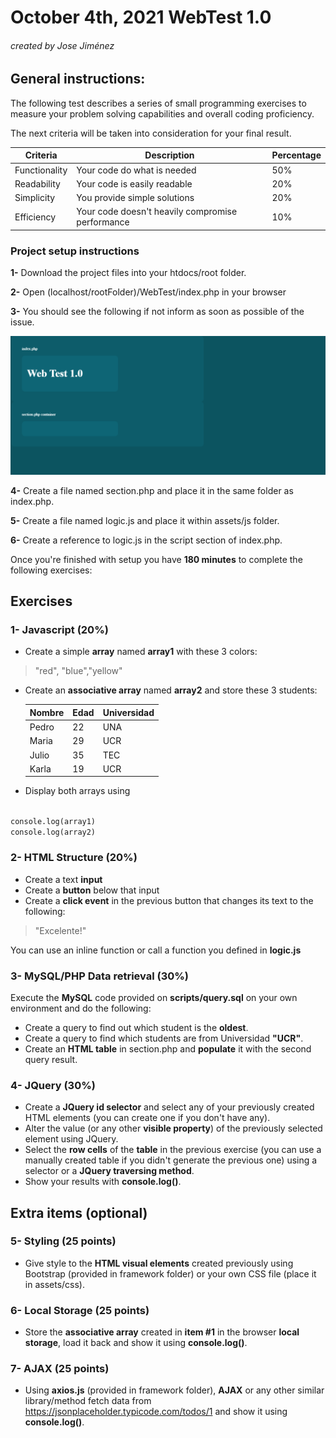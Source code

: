 # October 4th, 2021 WebTest 1.0
###### created by Jose Jiménez

## General instructions:


The following test describes a series of small
programming exercises to measure your problem
solving capabilities and overall
coding proficiency.

The next criteria will be
taken into consideration for your final result.

Criteria | Description | Percentage
------------ | ------------- | ------------- 
Functionality | Your code do what is needed |50% 
Readability | Your code is easily readable | 20%
Simplicity | You provide simple solutions | 20%
Efficiency | Your code doesn't heavily compromise performance |10% 

### Project setup instructions
**1-** Download the project files into your
htdocs/root folder.

**2-** Open (localhost/rootFolder)/WebTest/index.php in your browser

**3-** You should see the following if not inform as soon as possible of the issue.

![index](assets/img/index.PNG)

**4-** Create a file named section.php and place it in the same folder as index.php.

**5-** Create a file named logic.js and place it within assets/js folder.

**6-** Create a reference to logic.js in the script section of index.php.

Once you're finished with setup you have **180 minutes** to complete the following exercises: 


## Exercises

### 1- Javascript (20%)

- Create a simple **array** named **array1** with these 3 colors:


>"red", "blue","yellow"
  

- Create an **associative array** named **array2** and store
these 3 students:

  Nombre | Edad | Universidad
    ------------ | ------------- | ------------- 
  Pedro | 22 | UNA
  Maria | 29 | UCR
  Julio | 35 | TEC
  Karla | 19 | UCR
  
- Display both arrays using
  
<code> 
console.log(array1)
console.log(array2)
</code>


### 2- HTML Structure (20%)

- Create a text **input**
- Create a **button** below that input
- Create a **click event** in the previous button that changes its text to the following:
>"Excelente!"

You can use an inline function or call a function you defined in **logic.js**

### 3- MySQL/PHP Data retrieval (30%)
 Execute the **MySQL** code provided on **scripts/query.sql** on your own environment and do the following:
- Create a query to find out which student is the **oldest**.
- Create a query to find which students are from Universidad **"UCR"**.
- Create an **HTML table** in section.php and **populate** it with the second query result.
### 4- JQuery (30%)

- Create a **JQuery id selector** and select any of your previously created HTML elements (you can create one if you don't have any).
- Alter the value (or any other **visible property**) of the previously selected element using JQuery.
- Select the **row cells** of the **table** in the previous exercise (you can use a manually created table if you didn't generate the previous one) using a selector or a **JQuery traversing method**.
- Show your results with **console.log()**.

## Extra items (optional)

### 5- Styling (25 points)
- Give style to the **HTML visual elements** created previously using Bootstrap (provided in framework folder)
  or your own CSS file (place it in assets/css).

### 6- Local Storage (25 points)
- Store the **associative array** created in **item #1** in the browser **local storage**, load it back and show it using **console.log()**.


### 7-  AJAX (25 points)
- Using **axios.js** (provided in framework folder), **AJAX** or any other similar library/method fetch
data from <https://jsonplaceholder.typicode.com/todos/1> and show it using **console.log()**.